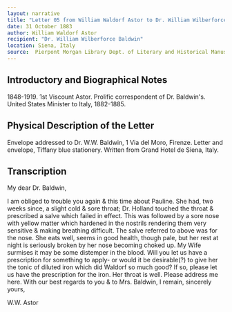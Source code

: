 ```yaml
---
layout: narrative
title: "Letter 05 from William Waldorf Astor to Dr. William Wilberforce Baldwin"
date: 31 October 1883
author: William Waldorf Astor
recipient: "Dr. William Wilberforce Baldwin"
location: Siena, Italy
source:  Pierpont Morgan Library Dept. of Literary and Historical Manuscripts, MA 3564
---
```


## Introductory and Biographical Notes

1848-1919. 1st Viscount Astor. Prolific correspondent of Dr. Baldwin's. United States Minister to Italy, 1882-1885. 

## Physical Description of the Letter

Envelope addressed to Dr. W.W. Baldwin, 1 Via del Moro, Firenze. Letter and envelope, Tiffany blue stationery. Written from Grand Hotel de Siena, Italy. 

## Transcription

My dear Dr. Baldwin,

I am obliged to trouble you again & this time about Pauline. She had, two weeks since, a slight cold & sore throat; Dr. Holland touched the throat & prescribed a salve which failed in effect. This was followed by a sore nose with yellow matter which hardened in the nostrils rendering them very sensitive & making breathing difficult. The salve referred to above was for the nose. She eats well, seems in good health, though pale, but her rest at night is seriously broken by her nose becoming choked up. My Wife surmises it may be some distemper in the blood. Will you let us have a prescription for something to apply- or would it be desirable(?) to give her the tonic of diluted iron which did Waldorf so much good? If so, please let us have the prescription for the iron. Her throat is well. Please address me here. With our best regards to you & to Mrs. Baldwin, I remain, sincerely yours,

W.W. Astor